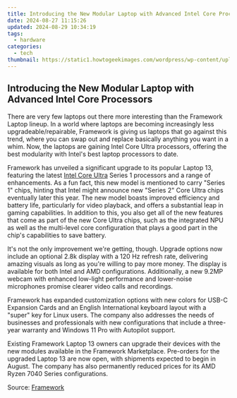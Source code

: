 ```yaml
---
title: Introducing the New Modular Laptop with Advanced Intel Core Processors
date: 2024-08-27 11:15:26
updated: 2024-08-29 10:34:19
tags:
  - hardware
categories:
  - tech
thumbnail: https://static1.howtogeekimages.com/wordpress/wp-content/uploads/2024/05/framework-laptop-core-ultra-hero.jpg
---
```


## Introducing the New Modular Laptop with Advanced Intel Core Processors

There are very few laptops out there more interesting than the Framework Laptop lineup. In a world where laptops are becoming increasingly less upgradeable/repairable, Framework is giving us laptops that go against this trend, where you can swap out and replace basically anything you want in a whim. Now, the laptops are gaining Intel Core Ultra processors, offering the best modularity with Intel's best laptop processors to date.

 Framework has unveiled a significant upgrade to its popular Laptop 13, featuring the latest [Intel Core Ultra](https://facebook-video-content.techidaily.com/elevate-your-profiles-visual-appeal-for-2024/) Series 1 processors and a range of enhancements. As a fun fact, this new model is mentioned to carry "Series 1" chips, hinting that Intel might announce new "Series 2" Core Ultra chips eventually later this year. The new model boasts improved efficiency and battery life, particularly for video playback, and offers a substantial leap in gaming capabilities. In addition to this, you also get all of the new features that come as part of the new Core Ultra chips, such as the integrated NPU as well as the multi-level core configuration that plays a good part in the chip's capabilities to save battery.

 It's not the only improvement we're getting, though. Upgrade options now include an optional 2.8k display with a 120 Hz refresh rate, delivering amazing visuals as long as you're willing to pay more money. The display is available for both Intel and AMD configurations. Additionally, a new 9.2MP webcam with enhanced low-light performance and lower-noise microphones promise clearer video calls and recordings.

 Framework has expanded customization options with new colors for USB-C Expansion Cards and an English International keyboard layout with a "super" key for Linux users. The company also addresses the needs of businesses and professionals with new configurations that include a three-year warranty and Windows 11 Pro with Autopilot support.

 Existing Framework Laptop 13 owners can upgrade their devices with the new modules available in the Framework Marketplace. Pre-orders for the upgraded Laptop 13 are now open, with shipments expected to begin in August. The company has also permanently reduced prices for its AMD Ryzen 7040 Series configurations.

 Source: [Framework](https://frame.work/blog/introducing-the-new-framework-laptop-13-with-intel-core-ultra-series-1-processors)

<ins class="adsbygoogle"
     style="display:block"
     data-ad-format="autorelaxed"
     data-ad-client="ca-pub-7571918770474297"
     data-ad-slot="1223367746"></ins>



<ins class="adsbygoogle"
     style="display:block"
     data-ad-client="ca-pub-7571918770474297"
     data-ad-slot="8358498916"
     data-ad-format="auto"
     data-full-width-responsive="true"></ins>
